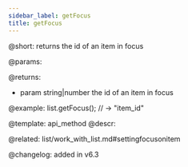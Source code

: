 ```yaml
---
sidebar_label: getFocus
title: getFocus
---          
```


@short: returns the id of an item in focus


@params:


@returns:
- param	string|number      the id of an item in focus


@example:
list.getFocus(); // -> "item_id"


@template: api_method
@descr:


@related: list/work_with_list.md#settingfocusonitem


@changelog:
added in v6.3

